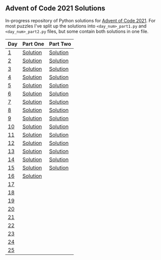 ## Advent of Code 2021 Solutions

In-progress repository of Python solutions for [Advent of Code 2021](https://adventofcode.com/2021). For most puzzles I've split up the solutions into `<day_num>_part1.py` and `<day_num>_part2.py` files, but some contain both solutions in one file.

| Day | Part One | Part Two |
| --- | --- | --- |
| [1](https://adventofcode.com/2021/day/1) | [Solution](https://github.com/zmudge3/adventofcode2021/blob/main/day01/day01_part1.py) | [Solution](https://github.com/zmudge3/adventofcode2021/blob/main/day01/day01_part2.py) |
| [2](https://adventofcode.com/2021/day/2) | [Solution](https://github.com/zmudge3/adventofcode2021/blob/main/day02/day02_part1.py) | [Solution](https://github.com/zmudge3/adventofcode2021/blob/main/day02/day02_part2.py) |
| [3](https://adventofcode.com/2021/day/3) | [Solution](https://github.com/zmudge3/adventofcode2021/blob/main/day03/day03.py) | [Solution](https://github.com/zmudge3/adventofcode2021/blob/main/day03/day03.py) |
| [4](https://adventofcode.com/2021/day/4) | [Solution](https://github.com/zmudge3/adventofcode2021/blob/main/day04/day04.py) | [Solution](https://github.com/zmudge3/adventofcode2021/blob/main/day04/day04.py) |
| [5](https://adventofcode.com/2021/day/5) | [Solution](https://github.com/zmudge3/adventofcode2021/blob/main/day05/day05.py) | [Solution](https://github.com/zmudge3/adventofcode2021/blob/main/day05/day05.py) |
| [6](https://adventofcode.com/2021/day/6) | [Solution](https://github.com/zmudge3/adventofcode2021/blob/main/day06/day06_part1.py) | [Solution](https://github.com/zmudge3/adventofcode2021/blob/main/day06/day06_part2.py) |
| [7](https://adventofcode.com/2021/day/7) | [Solution](https://github.com/zmudge3/adventofcode2021/blob/main/day07/day07_part1.py) | [Solution](https://github.com/zmudge3/adventofcode2021/blob/main/day07/day07_part2.py) |
| [8](https://adventofcode.com/2021/day/8) | [Solution](https://github.com/zmudge3/adventofcode2021/blob/main/day08/day08_part1.py) | [Solution](https://github.com/zmudge3/adventofcode2021/blob/main/day08/day08_part2.py) |
| [9](https://adventofcode.com/2021/day/9) | [Solution](https://github.com/zmudge3/adventofcode2021/blob/main/day09/day09_part1.py) | [Solution](https://github.com/zmudge3/adventofcode2021/blob/main/day09/day09_part2.py) |
| [10](https://adventofcode.com/2021/day/10) | [Solution](https://github.com/zmudge3/adventofcode2021/blob/main/day10/day10_part1.py) | [Solution](https://github.com/zmudge3/adventofcode2021/blob/main/day10/day10_part2.py) |
| [11](https://adventofcode.com/2021/day/11) | [Solution](https://github.com/zmudge3/adventofcode2021/blob/main/day11/day11_part1.py) | [Solution](https://github.com/zmudge3/adventofcode2021/blob/main/day11/day11_part2.py) |
| [12](https://adventofcode.com/2021/day/12) | [Solution](https://github.com/zmudge3/adventofcode2021/blob/main/day12/day12_part1.py) | [Solution](https://github.com/zmudge3/adventofcode2021/blob/main/day12/day12_part2.py) |
| [13](https://adventofcode.com/2021/day/13) | [Solution](https://github.com/zmudge3/adventofcode2021/blob/main/day13/day13_part1.py) | [Solution](https://github.com/zmudge3/adventofcode2021/blob/main/day13/day13_part2.py) |
| [14](https://adventofcode.com/2021/day/14) | [Solution](https://github.com/zmudge3/adventofcode2021/blob/main/day14/day14_part1.py) | [Solution](https://github.com/zmudge3/adventofcode2021/blob/main/day14/day14_part2.py) |
| [15](https://adventofcode.com/2021/day/15) | [Solution](https://github.com/zmudge3/adventofcode2021/blob/main/day15/day15.py) | [Solution](https://github.com/zmudge3/adventofcode2021/blob/main/day15/day15.py) |
| [16](https://adventofcode.com/2021/day/16) | [Solution](https://github.com/zmudge3/adventofcode2021/blob/main/day16/day16_part1.py) | |
| [17](https://adventofcode.com/2021/day/17) | | |
| [18](https://adventofcode.com/2021/day/18) | | |
| [19](https://adventofcode.com/2021/day/19) | | |
| [20](https://adventofcode.com/2021/day/20) | | |
| [21](https://adventofcode.com/2021/day/21) | | |
| [22](https://adventofcode.com/2021/day/22) | | |
| [23](https://adventofcode.com/2021/day/23) | | |
| [24](https://adventofcode.com/2021/day/24) | | |
| [25](https://adventofcode.com/2021/day/25) | | |
